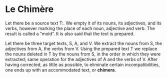# Le Chimère

Let there be a source text T:.
We empty it of its nouns, its adjectives, and its verbs, however marking the place of each noun,
adjective and verb. The result is called a “mold”. It is also said that the text is prepared.

Let there be three target texts, S, A, and V.
We extract the nouns from S, the adjectives from A, the verbs from V.
Using the prepared text T we replace the nouns deleted in T
by the nouns from S, in the order in which they were extracted;
same operation for the adjectives of A and the verbs of V. After having corrected,
as little as possible, to eliminate certain incompatibilities,
one ends up with an accommodated text, or **chimera**.